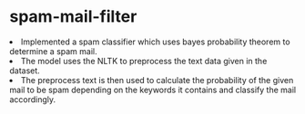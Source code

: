 # spam-mail-filter
<ui>
  <li>Implemented a spam classifier which uses bayes probability theorem to determine a spam mail.</li>
  <li>The model uses the NLTK to preprocess the text data given in the dataset.</li>
  <li>The preprocess text is then used to calculate the probability of the given mail to be spam depending on the keywords it contains and classify the mail accordingly.</li>
</ui>
